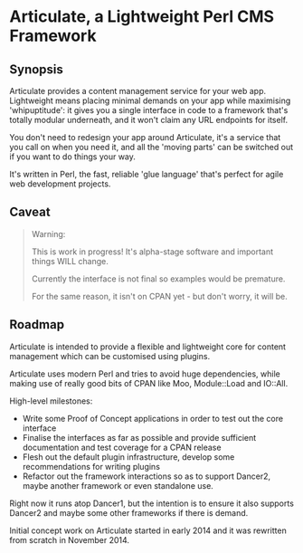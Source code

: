 # Articulate, a Lightweight Perl CMS Framework

## Synopsis

Articulate provides a content management service for your web app. Lightweight means placing minimal demands on your app while maximising 'whipuptitude': it gives you a single interface in code to a framework that's totally modular underneath, and it won't claim any URL endpoints for itself.

You don't need to redesign your app around Articulate, it's a service that you call on when you need it, and all the 'moving parts' can be switched out if you want to do things your way.

It's written in Perl, the fast, reliable 'glue language' that's perfect for agile web development projects.

## Caveat

> Warning:
>
> This is work in progress! It's alpha-stage software and important things WILL change.
>
> Currently the interface is not final so examples would be premature.
>
> For the same reason, it isn't on CPAN yet - but don't worry, it will be.

## Roadmap

Articulate is intended to provide a flexible and lightweight core for content management which can be customised using plugins.

Articulate uses modern Perl and tries to avoid huge dependencies, while making use of really good bits of CPAN like Moo, Module::Load and IO::All.

High-level milestones:

- Write some Proof of Concept applications in order to test out the core interface
- Finalise the interfaces as far as possible and provide sufficient documentation and test coverage for a CPAN release
- Flesh out the default plugin infrastructure, develop some recommendations for writing plugins
- Refactor out the framework interactions so as to support Dancer2, maybe another framework or even standalone use.

Right now it runs atop Dancer1, but the intention is to ensure it also supports Dancer2 and maybe some other frameworks if there is demand.

Initial concept work on Articulate started in early 2014 and it was rewritten from scratch in November 2014.
